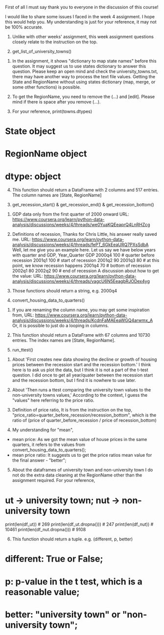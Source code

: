 
First of all I must say thank you to everyone in the discussion of this course!

I would like to share some issues I faced in the week 4 assignment. I hope this would help you.
My understanding is just for your reference, it may not be 100% accurate.

1. Unlike with other weeks' assignment, this week assignment questions closely relate to the instruction on the top.

2. get_list_of_university_towns()
1) In the assignment, it shows "dictionary to map state names" before this question.
It may suggest us to use states dictionary to answer this question.
Please keep an open mind and check the university_towns.txt,
there may have another way to process the text file values. Getting the State and RegionName without
using states dictionary (map, merge, or some other functions) is possible.

2) To get the RegionName, you need to remove the (...) and [edit]. Please mind if there is space after you remove (...).

3) For your reference,
print(towns.dtypes)
# State object
# RegionName object
# dtype: object

4) This function should return a DataFrame with 2 columns and 517 entries. The column names are [State, RegionName]

3. get_recession_start() & get_recession_end() & get_recession_bottom()
1) GDP data only from the first quarter of 2000 onward
URL: https://www.coursera.org/learn/python-data-analysis/discussions/weeks/4/threads/we0YuaKQEeaprQ4LnRHZcg

2) Definitions of recession,
Thanks for Chris Little, his answer really saved me.
URL: https://www.coursera.org/learn/python-data-analysis/discussions/weeks/4/threads/fePT_6GkEeaURQ7PXsSdbA
Well, let me give you an example here. Let us say we have below years with quarter and GDP,
Year_Quarter GDP
2000q4 100 # quarter before recession
2001q1 100 # start of recession
2001q2 90
2001q3 80 # at this point, we know recession happens
2001q4 70 # bottom of recession
2002q1 80
2002q2 90 # end of recession
A discussion about how to get the value:
URL: https://www.coursera.org/learn/python-data-analysis/discussions/weeks/4/threads/vagcU6N5EeagbRJODex4yg

3) Those functions should return a string, e.g. 2000q4

4. convert_housing_data_to_quarters()
1) If you are renaming the column name, you may get some inspiration from,
URL: https://www.coursera.org/learn/python-data-analysis/discussions/weeks/4/threads/KcdnFaMAEeaWGQ4arwmx_A
Or, it is possible to just do a looping in columns.

2) This function should return a DataFrame with 67 columns and 10730 entries. The index names are [State, RegionName].

5. run_ttest()
1) About 'First creates new data showing the decline or growth of housing prices between the recession start
and the recession bottom.'
I think here is to ask us plot the data, but I think it is not a part of the t-test question.
I did once to get all year/quater between the recession start and the recession bottom,
but I find it is nowhere to use later.

2) About 'Then runs a ttest comparing the university town values to the non-university towns values,'
According to the context, I guess the "values" here referring to the price ratio.

3) Definition of price ratio,
It is from the instruction on the top,
"price_ratio=quarter_before_recession/recession_bottom",
which is the ratio of (price of quarter_before_recession / price of recession_bottom)

4) My understanding for "mean",
- mean price: As we got the mean value of house prices in the same quarters,
it refers to the values from convert_housing_data_to_quarters();
- mean price ratio: It suggests us to get the price ratios mean value for the final answer - "better";

5) About the dataframes of university town and non-university town
I do not do the extra data cleaning at the RegionName other than the assignment required.
For your reference,
# ut -> university town; nut -> non-university town
print(len(df_ut)) # 269
print(len(df_ut.dropna())) # 247
print(len(df_nut)) # 10461
print(len(df_nut.dropna())) # 9108

6) This function should return a tuple. e.g. (different, p, better)
# different: True or False;
# p: p-value in the t test, which is a reasonable value;
# better: "university town" or "non-university town";
